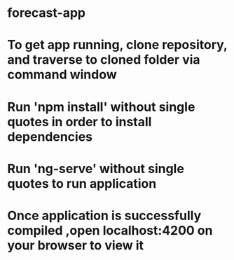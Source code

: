 # forecast-app
# To get app running, clone repository, and traverse to cloned folder via command window
# Run 'npm install' without single quotes in order to install dependencies
# Run 'ng-serve' without single quotes to run application
# Once application is successfully compiled ,open localhost:4200 on your browser to view it
